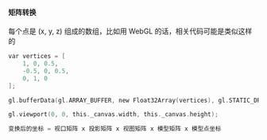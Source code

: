#### 矩阵转换
每个点是 (x, y, z) 组成的数组，比如用 WebGL 的话，相关代码可能是类似这样的
```c
var vertices = [
    1, 0, 0.5,
    -0.5, 0, 0.5,
    0, 1, 0
];

gl.bufferData(gl.ARRAY_BUFFER, new Float32Array(vertices), gl.STATIC_DRAW);
```

```c
gl.viewport(0, 0, this._canvas.width, this._canvas.height);
```

```c
变换后的坐标 = 视口矩阵 x 投影矩阵 x 视图矩阵 x 模型矩阵 x 模型点坐标
```
